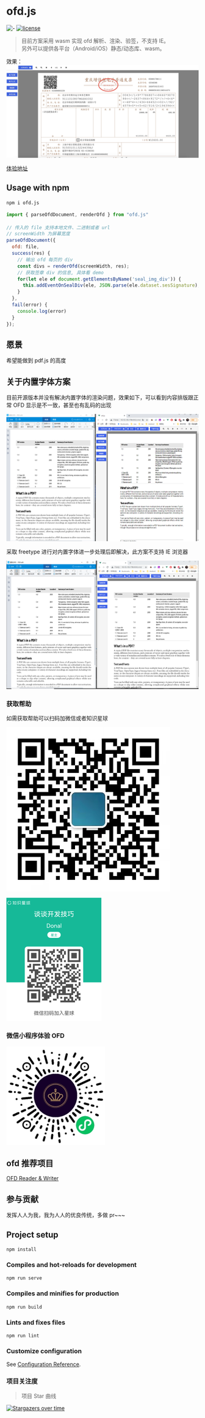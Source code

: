 # ofd.js

![-](https://img.shields.io/badge/language-js-orange.svg) [![license](https://img.shields.io/badge/license-Apache--2.0-blue)](./LICENSE)

> 目前方案采用 wasm 实现 ofd 解析、渲染、验签，不支持 IE。<br>
> 另外可以提供各平台（Android/iOS）静态/动态库、wasm。

效果：
![示例](./assets/ofd.jpg)

[体验地址](https://51shouzu.xyz/ofd/)

## Usage with npm

```sh
npm i ofd.js
```

```js
import { parseOfdDocument, renderOfd } from "ofd.js"

// 传入的 file 支持本地文件、二进制或者 url
// screenWidth 为屏幕宽度
parseOfdDocument({
  ofd: file,
  success(res) {
    // 输出 ofd 每页的 div
    const divs = renderOfd(screenWidth, res);
    // 获取签章 div 的信息, 具体看 demo
    for(let ele of document.getElementsByName('seal_img_div')) {
      this.addEventOnSealDiv(ele, JSON.parse(ele.dataset.sesSignature), JSON.parse(ele.dataset.signedInfo));
    }
  },
  fail(error) {
    console.log(error)
  }
});
```
## 愿景
希望能做到 pdf.js 的高度

## 关于内置字体方案

目前开源版本并没有解决内置字体的渲染问题，效果如下，可以看到内容排版跟正常 OFD 显示是不一致，甚至也有乱码的出现

![示例](./assets/before.png)

采取 freetype 进行对内置字体进一步处理后即解决，此方案不支持 IE 浏览器

![示例](./assets/after.png)

### 获取帮助

如需获取帮助可以扫码加微信或者知识星球

![示例](./assets/wx.jpg)

![示例](./assets/zs.png)

### 微信小程序体验 OFD

![示例](./assets/wx-applet.jpg)

## ofd 推荐项目
[OFD Reader & Writer](https://github.com/Trisia/ofdrw)

## 参与贡献
发挥人人为我，我为人人的优良传统，多做 pr~~~

## Project setup
```
npm install
```

### Compiles and hot-reloads for development
```
npm run serve
```

### Compiles and minifies for production
```
npm run build
```

### Lints and fixes files
```
npm run lint
```

### Customize configuration
See [Configuration Reference](https://cli.vuejs.org/config/).

### 项目关注度

> 项目 Star 曲线

[![Stargazers over time](https://starchart.cc/DLTech21/ofd.js.svg)](https://starchart.cc/DLTech21/ofd.js)
